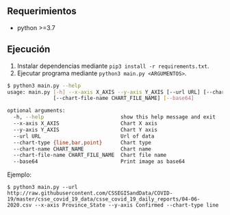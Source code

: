 ## Requerimientos
* python >=3.7

## Ejecución
1. Instalar dependencias mediante `pip3 install -r requirements.txt`.
2. Ejecutar programa mediante `python3 main.py <ARGUMENTOS>`.

```bash
$ python3 main.py --help                                                                                             
usage: main.py [-h] --x-axis X_AXIS --y-axis Y_AXIS [--url URL] [--chart-type {line,bar,point}] [--chart-name CHART_NAME]
               [--chart-file-name CHART_FILE_NAME] [--base64]

optional arguments:
  -h, --help                         show this help message and exit
  --x-axis X_AXIS                    Chart X axis
  --y-axis Y_AXIS                    Chart Y axis
  --url URL                          Url of data
  --chart-type {line,bar,point}      Chart type
  --chart-name CHART_NAME            Chart name
  --chart-file-name CHART_FILE_NAME  Chart file name
  --base64                           Print image as base64
```

Ejemplo:
```
$ python3 main.py --url http://raw.githubusercontent.com/CSSEGISandData/COVID-19/master/csse_covid_19_data/csse_covid_19_daily_reports/04-06-2020.csv --x-axis Province_State --y-axis Confirmed --chart-type line
```